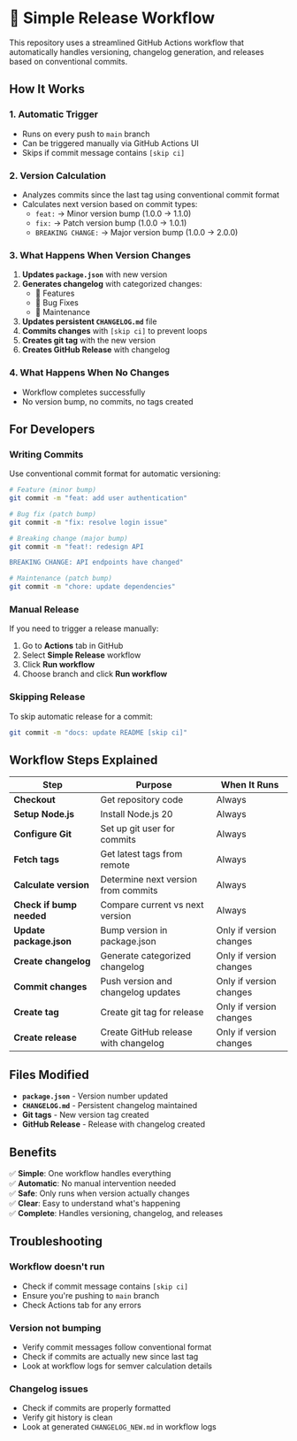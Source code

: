 # 🚀 Simple Release Workflow

This repository uses a streamlined GitHub Actions workflow that automatically handles versioning, changelog generation, and releases based on conventional commits.

## How It Works

### 1. **Automatic Trigger**
- Runs on every push to `main` branch
- Can be triggered manually via GitHub Actions UI
- Skips if commit message contains `[skip ci]`

### 2. **Version Calculation**
- Analyzes commits since the last tag using conventional commit format
- Calculates next version based on commit types:
  - `feat:` → Minor version bump (1.0.0 → 1.1.0)
  - `fix:` → Patch version bump (1.0.0 → 1.0.1)
  - `BREAKING CHANGE:` → Major version bump (1.0.0 → 2.0.0)

### 3. **What Happens When Version Changes**
1. **Updates `package.json`** with new version
2. **Generates changelog** with categorized changes:
   - 🚀 Features
   - 🐛 Bug Fixes  
   - 🔧 Maintenance
3. **Updates persistent `CHANGELOG.md`** file
4. **Commits changes** with `[skip ci]` to prevent loops
5. **Creates git tag** with the new version
6. **Creates GitHub Release** with changelog

### 4. **What Happens When No Changes**
- Workflow completes successfully
- No version bump, no commits, no tags created

## For Developers

### Writing Commits
Use conventional commit format for automatic versioning:

```bash
# Feature (minor bump)
git commit -m "feat: add user authentication"

# Bug fix (patch bump)  
git commit -m "fix: resolve login issue"

# Breaking change (major bump)
git commit -m "feat!: redesign API

BREAKING CHANGE: API endpoints have changed"

# Maintenance (patch bump)
git commit -m "chore: update dependencies"
```

### Manual Release
If you need to trigger a release manually:
1. Go to **Actions** tab in GitHub
2. Select **Simple Release** workflow
3. Click **Run workflow**
4. Choose branch and click **Run workflow**

### Skipping Release
To skip automatic release for a commit:
```bash
git commit -m "docs: update README [skip ci]"
```

## Workflow Steps Explained

| Step | Purpose | When It Runs |
|------|---------|--------------|
| **Checkout** | Get repository code | Always |
| **Setup Node.js** | Install Node.js 20 | Always |
| **Configure Git** | Set up git user for commits | Always |
| **Fetch tags** | Get latest tags from remote | Always |
| **Calculate version** | Determine next version from commits | Always |
| **Check if bump needed** | Compare current vs next version | Always |
| **Update package.json** | Bump version in package.json | Only if version changes |
| **Create changelog** | Generate categorized changelog | Only if version changes |
| **Commit changes** | Push version and changelog updates | Only if version changes |
| **Create tag** | Create git tag for release | Only if version changes |
| **Create release** | Create GitHub release with changelog | Only if version changes |

## Files Modified

- **`package.json`** - Version number updated
- **`CHANGELOG.md`** - Persistent changelog maintained
- **Git tags** - New version tag created
- **GitHub Release** - Release with changelog created

## Benefits

✅ **Simple**: One workflow handles everything  
✅ **Automatic**: No manual intervention needed  
✅ **Safe**: Only runs when version actually changes  
✅ **Clear**: Easy to understand what's happening  
✅ **Complete**: Handles versioning, changelog, and releases  

## Troubleshooting

### Workflow doesn't run
- Check if commit message contains `[skip ci]`
- Ensure you're pushing to `main` branch
- Check Actions tab for any errors

### Version not bumping
- Verify commit messages follow conventional format
- Check if commits are actually new since last tag
- Look at workflow logs for semver calculation details

### Changelog issues
- Check if commits are properly formatted
- Verify git history is clean
- Look at generated `CHANGELOG_NEW.md` in workflow logs
